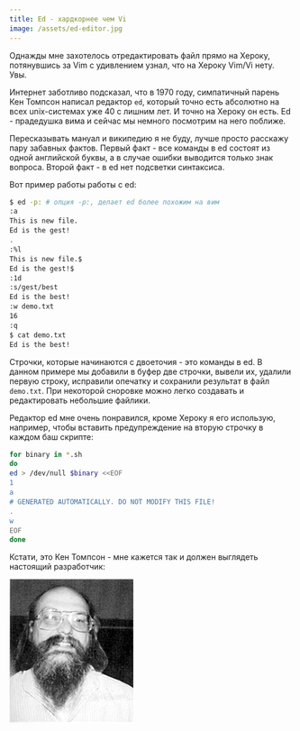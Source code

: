 ```yaml
---
title: Ed - хардкорнее чем Vi
image: /assets/ed-editor.jpg
---
```

Однажды мне захотелось отредактировать файл прямо на Хероку,
потянувшись за Vim с удивлением узнал, что на Хероку Vim/Vi нету. Увы.

Интернет заботливо подсказал, что в 1970 году, симпатичный парень Кен Томпсон написал редактор `ed`,
который точно есть абсолютно на всех unix-системах уже 40 с лишним лет.
И точно на Хероку он есть.
Ed - прадедушка вима и сейчас мы немного посмотрим на него поближе. 

Пересказывать мануал и википедию я не буду, лучше просто расскажу пару забавных фактов.
Первый факт - все команды в ed состоят из одной английской буквы,
а в случае ошибки выводится только знак вопроса. Второй факт - в ed нет подсветки синтаксиса. 

Вот пример работы работы с ed:

``` bash
$ ed -p: # опция -p:, делает ed более похожим на вим
:a
This is new file.
Ed is the gest!
.
:%l
This is new file.$
Ed is the gest!$
:1d
:s/gest/best
Ed is the best!
:w demo.txt
16
:q
$ cat demo.txt
Ed is the best!
```

Строчки, которые начинаются с двоеточия - это команды в ed. В данном примере мы добавили в буфер 
две строчки, вывели их, удалили первую строку, исправили опечатку и
сохранили результат в файл `demo.txt`. При некоторой сноровке можно легко создавать
и редактировать небольшие файлики.

Редактор ed мне очень понравился, кроме Хероку я его использую, например,
чтобы вставить предупреждение на вторую строчку в каждом баш скрипте:

``` bash
for binary in *.sh
do
ed > /dev/null $binary <<EOF
1
a
# GENERATED AUTOMATICALLY. DO NOT MODIFY THIS FILE!
.
w
EOF
done
```

Кстати, это Кен Томпсон - мне кажется так и должен выглядеть настоящий разработчик:

![](/assets/ed-editor/Ken_Thompson_02.jpg)
